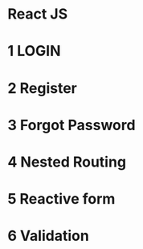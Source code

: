 # React JS

# 1 LOGIN
# 2 Register
# 3 Forgot Password
# 4 Nested Routing
# 5 Reactive form
# 6 Validation 
